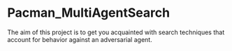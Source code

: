 # Pacman_MultiAgentSearch
The aim of this project is to get you acquainted with search techniques that account for behavior against an adversarial agent.
